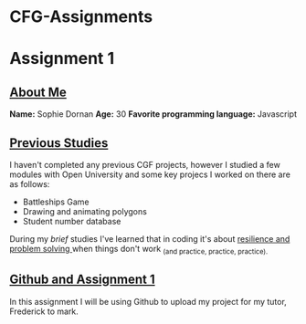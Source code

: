 # CFG-Assignments

# Assignment 1

## <ins> About Me </ins>

**Name:** Sophie Dornan
**Age:** 30
**Favorite programming language:** Javascript

## <ins> Previous Studies </ins>

I haven't completed any previous CGF projects, however I studied a few modules with Open University and some key projecs I worked on there are as follows:

 - Battleships Game
 - Drawing and animating polygons
 - Student number database

 During my *brief* studies I've learned that in coding it's about <ins> resilience and problem solving </ins> when things don't work <sub>(and practice, practice, practice).</sub>


## <ins> Github and Assignment 1 </ins>

 In this assignment I will be using Github to upload my project for my tutor, Frederick to mark.
